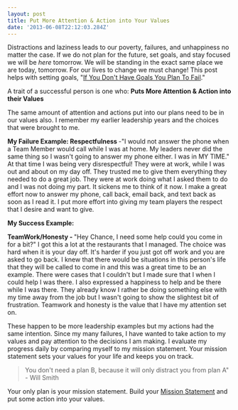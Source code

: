 ```yaml
---
layout: post
title: Put More Attention & Action into Your Values
date: '2013-06-08T22:12:03.284Z'
---
```


Distractions and laziness leads to our poverty, failures, and unhappiness no matter the case. If we do not plan for the future, set goals, and stay focused we will be <em>here</em> tomorrow. We will be standing in the exact same place we are today, tomorrow. For our lives to change we must change! This post helps with setting goals, "<a title="You Must Have Goals" href="http://www.chancesmith.org/if-you-dont-have-goals-you-plan-to-fail/" target="_blank">If You Don't Have Goals You Plan To Fail</a>."

A trait of a successful person is one who: <strong>Puts More Attention &amp; Action into their Values</strong><strong>
</strong>

The same amount of attention and actions put into our plans need to be in our values also. I remember my earlier leadership years and the choices that were brought to me.

<strong>My Failure Example:
</strong>
<strong>Respectfulness </strong>-"I would not answer the phone when a Team Member would call while I was at home. My leaders never did the same thing so I wasn't going to answer my phone either. I was in MY TIME." At that time I was being very disrespectful! They were at work, while I was out and about on my day off. They trusted me to give them everything they needed to do a great job. They were at work doing what I asked them to do and I was not doing my part. It sickens me to think of it now. I make a great effort now to answer my phone, call back, email back, and text back as soon as I read it. I put more effort into giving my team players the respect that I desire and want to give.

<strong>My Success Example:</strong>

<strong>TeamWork/Honesty - </strong>"Hey Chance, I need some help could you come in for a bit?" I got this a lot at the restaurants that I managed. The choice was hard when it is your day off. It's harder if you just got off work and you are asked to go back. I knew that there would be situations in this person's life that they will be called to come in and this was a great time to be an example. There were cases that I couldn't but I made sure that I when I could help I was there. I also expressed a happiness to help and be there while I was there. They already know I rather be doing something else with my time away from the job but I wasn't going to show the slightest bit of frustration. Teamwork and honesty is the value that I have my attention set on.

These happen to be more leadership examples but my actions had the same intention. Since my many failures, I have wanted to take action to my values and pay attention to the decisions I am making. I evaluate my progress daily by comparing myself to my mission statement. Your mission statement sets your values for your life and keeps you on track.
<blockquote>You don't need a plan B, because it will only distract you from plan A" - Will Smith</blockquote>
Your only plan is your mission statement. Build your <a title="Creating a Mission Statement" href="http://www.chancesmith.org/create-your-first-mission-statement/">Mission Statement</a> and put some action into your values.